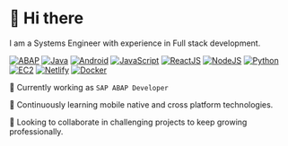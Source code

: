 # :wave: Hi there

I am a Systems Engineer with experience in Full stack development.

[![ABAP](https://img.shields.io/badge/Code-ABAP-0FAAFF?logo=sap&logoColor=white)](https://help.sap.com/docs/btp/sap-business-technology-platform/development-in-abap-environment)
[![Java](https://img.shields.io/badge/Code-Java-000000?logo=openjdk&logoColor=white)](https://www.java.com/)
[![Android](https://img.shields.io/badge/Platform-Android-3DDC84?logo=android&logoColor=white)](https://developer.android.com/develop)
[![JavaScript](https://img.shields.io/badge/Code-JavaScript-F7DF1E?logo=javascript&logoColor=white)](https://developer.mozilla.org/en-US/docs/Web/JavaScript)
[![ReactJS](https://img.shields.io/badge/Library-ReactJS-61DAFB?logo=react&logoColor=white)](https://react.dev/)
[![NodeJS](https://img.shields.io/badge/Library-NodeJS-5FA04E?logo=nodejs&logoColor=white)](https://nodejs.org/)
[![Python](https://img.shields.io/badge/Code-Python-3776AB?logo=python&logoColor=white)](https://www.python.org/)
[![EC2](https://custom-icon-badges.demolab.com/badge/Compute-AWS%20EC2-FF9900?logo=aws&logoColor=white)](https://aws.amazon.com/es/ec2/)
[![Netlify](https://img.shields.io/badge/Compute-Netlify%20functions-00C7B7?logo=netlify&logoColor=white)](https://www.netlify.com/platform/core/functions/)
[![Docker](https://img.shields.io/badge/Tools-Docker-2496ED?logo=docker&logoColor=white)](https://www.docker.com/)

:telescope: Currently working as `SAP ABAP Developer`

:seedling: Continuously learning mobile native and cross platform technologies.

:handshake: Looking to collaborate in challenging projects to keep growing professionally.
